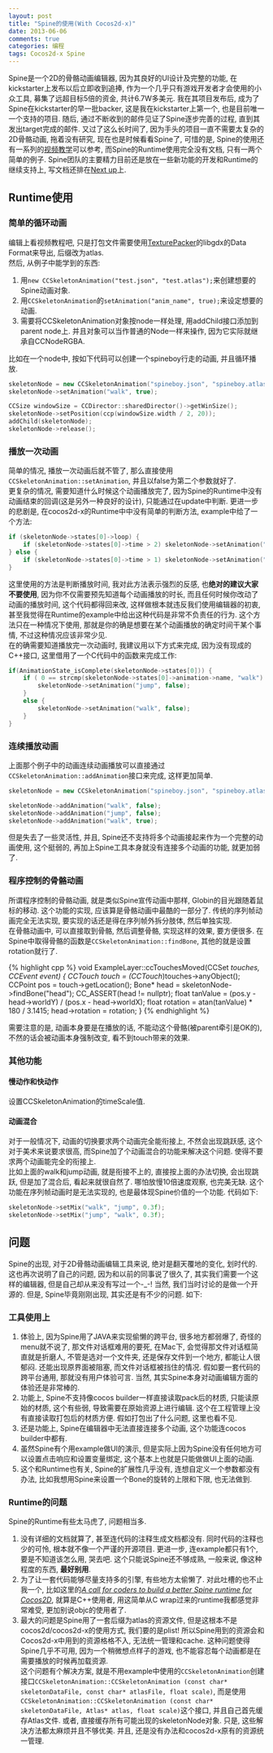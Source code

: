 ```yaml
---
layout: post
title: "Spine的使用(With Cocos2d-x)"
date: 2013-06-06
comments: true
categories: 编程
tags: Cocos2d-x Spine
---
```


Spine是一个2D的骨骼动画编辑器, 因为其良好的UI设计及完整的功能, 在kickstarter上发布以后立即收到追捧, 作为一个几乎只有游戏开发者才会使用的小众工具, 募集了远超目标5倍的资金, 共计6.7W多美元.  我在其项目发布后, 成为了Spine在kickstarter的早一批backer, 这是我在kickstarter上第一个, 也是目前唯一一个支持的项目. 随后, 通过不断收到的邮件见证了Spine逐步完善的过程, 直到其发出target完成的邮件.  又过了这么长时间了, 因为手头的项目一直不需要太复杂的2D骨骼动画, 拖着没有研究, 现在也是时候看看Spine了, 可惜的是, Spine的使用还有一系列的[视频教学](http://esotericsoftware.com/spine-videos/)可以参考, 而Spine的Runtime使用完全没有文档, 只有一两个简单的例子. Spine团队的主要精力目前还是放在一些新功能的开发和Runtime的继续支持上, 写文档还排在[Next up](https://trello.com/board/spine-runtimes/5131f92a7d6864661c002455)上.
<!-- more -->

## Runtime使用
### 简单的循环动画
编辑上看视频教程吧, 只是打包文件需要使用[TexturePacker](http://www.codeandweb.com/texturepacker)的libgdx的Data Format来导出, 后缀改为atlas.  
然后, 从例子中能学到的东西:

1. 用`new CCSkeletonAnimation("test.json", "test.atlas");`来创建想要的Spine动画对象.  
2. 用`CCSkeletonAnimation`的`setAnimation("anim_name", true);`来设定想要的动画.  
3. 需要将CCSkeletonAnimation对象按node一样处理, 用addChild接口添加到parent node上.  并且对象可以当作普通的Node一样来操作, 因为它实际就继承自CCNodeRGBA.  

比如在一个node中, 按如下代码可以创建一个spineboy行走的动画, 并且循环播放.   

~~~ cpp
skeletonNode = new CCSkeletonAnimation("spineboy.json", "spineboy.atlas");
skeletonNode->setAnimation("walk", true);

CCSize windowSize = CCDirector::sharedDirector()->getWinSize();
skeletonNode->setPosition(ccp(windowSize.width / 2, 20));
addChild(skeletonNode);
skeletonNode->release();
~~~

### 播放一次动画
简单的情况, 播放一次动画后就不管了, 那么直接使用`CCSkeletonAnimation::setAnimation`, 并且以false为第二个参数就好了.  
更复杂的情况, 需要知道什么时候这个动画播放完了, 因为Spine的Runtime中没有动画结束的回调(这是另外一种良好的设计), 只能通过在update中判断.  更进一步的悲剧是, 在cocos2d-x的Runtime中中没有简单的判断方法, example中给了一个方法:

~~~ cpp
if (skeletonNode->states[0]->loop) {
	if (skeletonNode->states[0]->time > 2) skeletonNode->setAnimation("jump", false);
} else {
	if (skeletonNode->states[0]->time > 1) skeletonNode->setAnimation("walk", true);
}
~~~

这里使用的方法是判断播放时间, 我对此方法表示强烈的反感, 也**绝对的建议大家不要使用**, 因为你不仅需要预先知道每个动画播放的时长, 而且任何时候你改动了动画的播放时间, 这个代码都得回来改, 这样做根本就违反我们使用编辑器的初衷, 甚至我觉得在Runtime的example中给出这种代码是非常不负责任的行为.  这个方法只在一种情况下使用, 那就是你的确是想要在某个动画播放的确定时间干某个事情, 不过这种情况应该非常少见.  
在的确需要知道播放完一次动画时, 我建议用以下方式来完成, 因为没有现成的C++接口, 这里借用了一个C代码中的函数来完成工作:  

~~~ cpp
if(AnimationState_isComplete(skeletonNode->states[0])) {
	if ( 0 == strcmp(skeletonNode->states[0]->animation->name, "walk") ) {
		skeletonNode->setAnimation("jump", false);
	}
	else {
		skeletonNode->setAnimation("walk", false);
	}
}
~~~

### 连续播放动画
上面那个例子中的动画连续动画播放可以直接通过`CCSkeletonAnimation::addAnimation`接口来完成, 这样更加简单.  

~~~ cpp
skeletonNode = new CCSkeletonAnimation("spineboy.json", "spineboy.atlas");

skeletonNode->addAnimation("walk", false);
skeletonNode->addAnimation("jump", false);
skeletonNode->addAnimation("walk", true);
~~~

但是失去了一些灵活性, 并且, Spine还不支持将多个动画接起来作为一个完整的动画使用, 这个挺弱的, 再加上Spine工具本身就没有连接多个动画的功能, 就更加弱了.  

### 程序控制的骨骼动画
所谓程序控制的骨骼动画, 就是类似Spine宣传动画中那样, Globin的目光跟随着鼠标的移动.  这个功能的实现, 应该算是骨骼动画中最酷的一部分了.  传统的序列帧动画完全无法实现, 要实现的话还是得在序列帧外拆分肢体, 然后单独实现.  
在骨骼动画中, 可以直接取到骨骼, 然后调整骨骼, 实现这样的效果, 要方便很多.  在Spine中取得骨骼的函数是`CCSkeletonAnimation::findBone`, 其他的就是设置rotation就行了.  

{% highlight cpp %}
void ExampleLayer::ccTouchesMoved(CCSet *touches, CCEvent *event) {
	CCTouch* touch = (CCTouch*)touches->anyObject();
	CCPoint pos = touch->getLocation();
	Bone* head = skeletonNode->findBone("head");
	CC_ASSERT(head != nullptr);
	float tanValue = (pos.y - head->worldY) / (pos.x - head->worldX);
	float rotation = atan(tanValue) * 180 / 3.1415;
	head->rotation = rotation;
}
{% endhighlight %}

需要注意的是, 动画本身要是在播放的话, 不能动这个骨骼(被parent牵引是OK的), 不然的话会被动画本身强制改变, 看不到touch带来的效果.  

### 其他功能

#### 慢动作和快动作
设置CCSkeletonAnimation的timeScale值.

#### 动画混合
对于一般情况下, 动画的切换要求两个动画完全能衔接上, 不然会出现跳跃感, 这个对于美术来说要求很高, 而Spine加了个动画混合的功能来解决这个问题.  使得不要求两个动画能完全的衔接上.  
比如上面的walk和jump动画, 就是衔接不上的, 直接按上面的办法切换, 会出现跳跃, 但是加了混合后, 看起来就很自然了.  哪怕放慢10倍速度观察, 也完美无缺.  这个功能在序列帧动画时是无法实现的, 也是最体现Spine价值的一个功能.  代码如下:  

```cpp
skeletonNode->setMix("walk", "jump", 0.3f);
skeletonNode->setMix("jump", "walk", 0.3f);
```

## 问题
Spine的出现, 对于2D骨骼动画编辑工具来说, 绝对是翻天覆地的变化, 划时代的.  这也再次说明了自己的问题, 因为和以前的同事说了很久了, 其实我们需要一个这样的编辑器, 但是自己却从来没有写过一个-_-! 当然, 我们当时讨论的是做一个开源的.  但是, Spine毕竟刚刚出现, 其实还是有不少的问题.  如下:  

### 工具使用上

1. 体验上, 因为Spine用了JAVA来实现偷懒的跨平台, 很多地方都弱爆了, 奇怪的menu就不说了,  那文件对话框难用的要死, 在Mac下, 会觉得那文件对话框简直就是折磨人, 不管是选对一个文件夹, 还是保存文件到一个地方, 都能让人很郁闷.  还能出现原界面被阻塞, 而文件对话框被挡住的情况.  假如要一套代码的跨平台通用, 那就没有用户体验可言.  当然, 其实Spine本身对动画编辑方面的体验还是非常棒的.  
2. 功能上, Spine不支持像cocos builder一样直接读取pack后的材质, 只能读原始的材质, 这个有些弱, 导致需要在原始资源上进行编辑.  这个在工程管理上没有直接读取打包后的材质方便.  假如打包出了什么问题, 这里也看不见.  
3. 还是功能上, Spine在编辑器中无法直接连接多个动画, 这个功能连cocos builder中都有.  
4. 虽然Spine有个用example做UI的演示, 但是实际上因为Spine没有任何地方可以设置点击响应和设置变量绑定, 这个基本上也就是只能做做UI上面的动画.  
5. 这个和Runtime也有关, Spine的扩展性几乎没有, 连想自定义一个参数都没有办法, 比如我想用Spine来设置一个Bone的旋转的上限和下限, 也无法做到.    

### Runtime的问题
Spine的Runtime有些太马虎了, 问题相当多.  

1. 没有详细的文档就算了, 甚至连代码的注释生成文档都没有.  同时代码的注释也少的可怜, 根本就不像一个严谨的开源项目.  更进一步, 连example都只有1个, 要是不知道该怎么用, 哭去吧.  这个只能说Spine还不够成熟, 一般来说, 像这种程度的东西, **最好别用**.  
2. 为了让一套代码能够尽量支持多的引擎, 有些地方太偷懒了.  对此吐槽的也不止我一个, 比如这里的[*A call for coders to build a better Spine runtime for Cocos2D*](http://www.cocos2d-iphone.org/forums/topic/a-call-for-coders-to-build-a-better-spine-runtime-for-cocos2d/), 就算是C++使用者, 用这简单从C wrap过来的runtime我都感觉非常难受, 更加别说objc的使用者了.  
3. 最大的问题是Spine用了一套后缀为atlas的资源文件,   但是这根本不是cocos2d/cocos2d-x的使用方式, 我们要的是plist!  所以Spine用到的资源会和Cocos2d-x中用到的资源格格不入, 无法统一管理和cache.  这种问题使得Spine几乎不可用, 因为一个稍微想点样子的游戏, 也不能容忍每个动画都是在需要播放的时候再加载资源.  
这个问题有个解决方案, 就是不用example中使用的`CCSkeletonAnimation`创建接口`CCSkeletonAnimation::CCSkeletonAnimation (const char* skeletonDataFile, const char* atlasFile, float scale)`, 而是使用`CCSkeletonAnimation::CCSkeletonAnimation (const char* skeletonDataFile, Atlas* atlas, float scale)`这个接口, 并且自己首先缓存Atlas文件.  或者, 直接缓存所有可能出现的skeletonNode对象.  只是, 这些解决方法都太麻烦并且不够优美.  并且, 还是没有办法和cocos2d-x原有的资源统一管理.  

